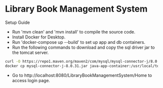 # Library Book Management System

Setup Guide
- Run 'mvn clean' and 'mvn install' to compile the source code.
- Install Docker for Desktop.
- Run 'docker-compose up --build' to set up app and db containers.
- Run the following commands to download and copy the sql driver jar to the tomcat server.

```sh
curl -O https://repo1.maven.org/maven2/com/mysql/mysql-connector-j/8.0.31/mysql-connector-j-8.0.31.jar
docker cp mysql-connector-j-8.0.31.jar java-app-container:/usr/local/tomcat/lib/
```

- Go to http://localhost:8080/LibraryBookManagementSystem/Home to access login page.